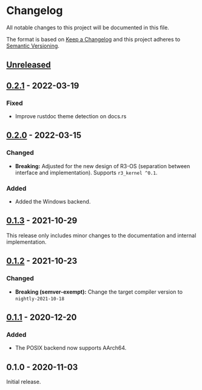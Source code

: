 # Changelog

All notable changes to this project will be documented in this file.

The format is based on [Keep a Changelog](http://keepachangelog.com/en/1.0.0/)
and this project adheres to [Semantic Versioning](http://semver.org/spec/v2.0.0.html).

## [Unreleased]

## [0.2.1] - 2022-03-19

### Fixed

- Improve rustdoc theme detection on docs.rs

## [0.2.0] - 2022-03-15

### Changed

- **Breaking:** Adjusted for the new design of R3-OS (separation between interface and implementation). Supports `r3_kernel ^0.1`.

### Added

- Added the Windows backend.

## [0.1.3] - 2021-10-29

This release only includes minor changes to the documentation and internal implementation.

## [0.1.2] - 2021-10-23

### Changed

- **Breaking (semver-exempt):** Change the target compiler version to `nightly-2021-10-18`

## [0.1.1] - 2020-12-20

### Added

- The POSIX backend now supports AArch64.

## 0.1.0 - 2020-11-03

Initial release.

[Unreleased]: https://github.com/r3-os/r3/compare/r3_port_std@0.2.1...HEAD
[0.2.1]: https://github.com/r3-os/r3/compare/r3_port_std@0.2.0...r3_port_std@0.2.1
[0.2.0]: https://github.com/r3-os/r3/compare/r3_port_std@0.1.3...r3_port_std@0.2.0
[0.1.3]: https://github.com/r3-os/r3/compare/r3_port_std@0.1.2...r3_port_std@0.1.3
[0.1.2]: https://github.com/r3-os/r3/compare/r3_port_std@0.1.1...r3_port_std@0.1.2
[0.1.1]: https://github.com/r3-os/r3/compare/r3_port_std@0.1.0...r3_port_std@0.1.1

